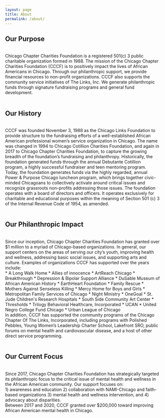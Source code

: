 ```yaml
---
layout: page
title: About
permalink: /about/
---
```

<h2>Our Purpose</h2>
<br>
Chicago Chapter Charities Foundation is a registered 501(c) 3 public charitable organization formed in 1988. 
The mission of the Chicago Chapter Charities Foundation (CCCF) is to positively impact the lives of African Americans in Chicago. 
Through our philanthropic support, we provide financial resources to non-profit organizations. 
CCCF also supports the community service initiatives of The Links, Inc. 
We generate philanthropic funds through signature fundraising programs and general fund development.

<br>
<br>

<h2>Our History</h2>
<br>
CCCF was founded November 3, 1988 as the Chicago Links Foundation to provide structure to the fundraising efforts of a well-established African American professional women’s service organization in Chicago. 
The name was changed in 1994 to Chicago Cotillion Charities Foundation, and again in 2017 to Chicago Chapter Charities Foundation, to capture the growing breadth of the foundation’s fundraising and philanthropy. 
Historically, the foundation generated funds through the annual Debutante Cotillion program, a highly successful fundraiser and teen mentoring program. 
Today, the foundation generates funds via the highly regarded, annual Power & Purpose Chicago luncheon program, which brings together civic-minded Chicagoans to collectively activate around critical issues and recognize grassroots non-profits addressing those issues. 
The foundation operates with a board of directors and officers. 
It operates exclusively for charitable and educational purposes within the meaning of Section 501 (c) 3 of the Internal Revenue Code of 1954, as amended.

<br>
<br>

<h2>Our Philanthropic Impact</h2>
<br>
Since our inception, Chicago Chapter Charities Foundation has granted over $1 million to a myriad of Chicago-based organizations. 
In general, our support centers on the areas of serving our city’s youth, improving health and wellness, addressing basic social issues, and supporting arts and culture. 
Examples of organizations CCCF has supported over the years include:<br>
* A Long Walk Home
* Allies of innocence
* ArtReach Chicago 
* Breakthrough 
* Depression & Bipolar Support Alliance
* DuSable Museum of African American History
* EarthHeart Foundation 
* Family Rescue 
* Mothers Against Senseless Killing
* Mercy Home for Boys and Girls
* Metropolitan Family Services of Chicago
* Night Ministry
* OneGoal 
* St. Jude Children's Research Hospitals
* South Side Community Art Center
* Thresholds
* Trilogy Behavioral Healthcare, Incorporated
* UCAN
* United Negro College Fund Chicago
* Urban League of Chicago
<br>
In addition, CCCF has supported the community programs of the Chicago Chapter Of The Links, Incorporated, including programs with Polished Pebbles, Young Women’s Leadership Charter School, Lakefront SRO, public forums on mental health and cardiovascular disease, and a host of other direct service programming. 
<br><br>

<h2>Our Current Focus</h2>
<br>
Since 2017, Chicago Chapter Charities Foundation has strategically targeted its philanthropic focus to the critical issue of mental health and wellness in the African American community. 
Our support focuses on:<br>
1) awareness and education
2) collaboration with NAMI-Chicago and faith-based organizations
3) mental health and wellness intervention, and 
4) advocacy about disparities. 
<br>
Between 2017 and 2020, CCCF granted over $200,000 toward improving African American mental health in Chicago.
<br>